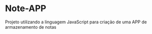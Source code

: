 # Note-APP
Projeto utilizando a linguagem JavaScript para criação de uma APP de armazenamento de notas
